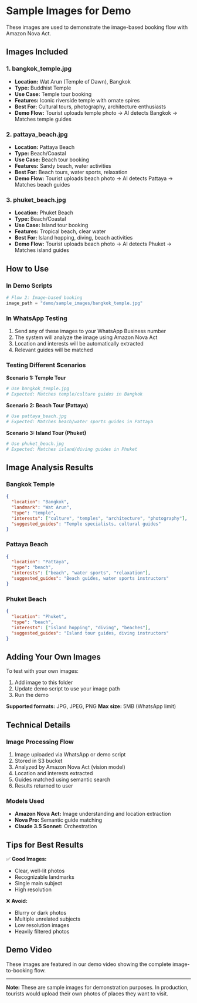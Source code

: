 # Sample Images for Demo

These images are used to demonstrate the image-based booking flow with Amazon Nova Act.

## Images Included

### 1. bangkok_temple.jpg
- **Location:** Wat Arun (Temple of Dawn), Bangkok
- **Type:** Buddhist Temple
- **Use Case:** Temple tour booking
- **Features:** Iconic riverside temple with ornate spires
- **Best For:** Cultural tours, photography, architecture enthusiasts
- **Demo Flow:** Tourist uploads temple photo → AI detects Bangkok → Matches temple guides

### 2. pattaya_beach.jpg
- **Location:** Pattaya Beach
- **Type:** Beach/Coastal
- **Use Case:** Beach tour booking
- **Features:** Sandy beach, water activities
- **Best For:** Beach tours, water sports, relaxation
- **Demo Flow:** Tourist uploads beach photo → AI detects Pattaya → Matches beach guides

### 3. phuket_beach.jpg
- **Location:** Phuket Beach
- **Type:** Beach/Coastal
- **Use Case:** Island tour booking
- **Features:** Tropical beach, clear water
- **Best For:** Island hopping, diving, beach activities
- **Demo Flow:** Tourist uploads beach photo → AI detects Phuket → Matches island guides

## How to Use

### In Demo Scripts
```python
# Flow 2: Image-based booking
image_path = "demo/sample_images/bangkok_temple.jpg"
```

### In WhatsApp Testing
1. Send any of these images to your WhatsApp Business number
2. The system will analyze the image using Amazon Nova Act
3. Location and interests will be automatically extracted
4. Relevant guides will be matched

### Testing Different Scenarios

**Scenario 1: Temple Tour**
```bash
# Use bangkok_temple.jpg
# Expected: Matches temple/culture guides in Bangkok
```

**Scenario 2: Beach Tour (Pattaya)**
```bash
# Use pattaya_beach.jpg
# Expected: Matches beach/water sports guides in Pattaya
```

**Scenario 3: Island Tour (Phuket)**
```bash
# Use phuket_beach.jpg
# Expected: Matches island/diving guides in Phuket
```

## Image Analysis Results

### Bangkok Temple
```json
{
  "location": "Bangkok",
  "landmark": "Wat Arun",
  "type": "temple",
  "interests": ["culture", "temples", "architecture", "photography"],
  "suggested_guides": "Temple specialists, cultural guides"
}
```

### Pattaya Beach
```json
{
  "location": "Pattaya",
  "type": "beach",
  "interests": ["beach", "water sports", "relaxation"],
  "suggested_guides": "Beach guides, water sports instructors"
}
```

### Phuket Beach
```json
{
  "location": "Phuket",
  "type": "beach",
  "interests": ["island hopping", "diving", "beaches"],
  "suggested_guides": "Island tour guides, diving instructors"
}
```

## Adding Your Own Images

To test with your own images:

1. Add image to this folder
2. Update demo script to use your image path
3. Run the demo

**Supported formats:** JPG, JPEG, PNG
**Max size:** 5MB (WhatsApp limit)

## Technical Details

### Image Processing Flow
1. Image uploaded via WhatsApp or demo script
2. Stored in S3 bucket
3. Analyzed by Amazon Nova Act (vision model)
4. Location and interests extracted
5. Guides matched using semantic search
6. Results returned to user

### Models Used
- **Amazon Nova Act:** Image understanding and location extraction
- **Nova Pro:** Semantic guide matching
- **Claude 3.5 Sonnet:** Orchestration

## Tips for Best Results

✅ **Good Images:**
- Clear, well-lit photos
- Recognizable landmarks
- Single main subject
- High resolution

❌ **Avoid:**
- Blurry or dark photos
- Multiple unrelated subjects
- Low resolution images
- Heavily filtered photos

## Demo Video

These images are featured in our demo video showing the complete image-to-booking flow.

---

**Note:** These are sample images for demonstration purposes. In production, tourists would upload their own photos of places they want to visit.
